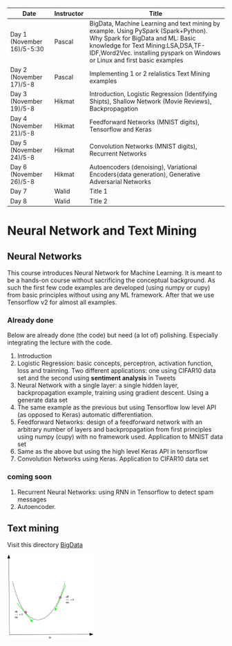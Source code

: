 | Date         | Instructor | Title |
|  ---- |  ----------|   ------|
| Day 1 (November 16)/5-5:30 | Pascal | BigData, Machine Learning and text mining by example. Using PySpark (Spark+Python). Why Spark for BigData and ML: Basic knowledge for Text Mining:LSA,DSA,TF-IDF,Word2Vec. installing pyspark on Windows or Linux and first basic examples|
| Day 2 (November 17)/5-8| Pascal| Implementing 1 or 2 relalistics Text Mining examples  |
| Day 3 (November 19)/5-8 | Hikmat | Introduction, Logistic Regression (Identifying Shipts), Shallow Network (Movie Reviews), Backpropagation|
| Day 4 (November 21)/5-8| Hikmat | Feedforward Networks (MNIST digits), Tensorflow and Keras|
| Day 5 (November 24)/5-8 | Hikmat | Convolution Networks (MNIST digits), Recurrent Networks|
| Day 6 (November 26)/5-8 | Hikmat |Autoencoders (denoising), Variational Encoders(data generation), Generative Adversarial Networks|
| Day 7 | Walid | Title 1 |
| Day 8 | Walid | Title 2 |



# Neural Network and Text Mining

## Neural Networks

This course introduces Neural Network for Machine Learning. It is meant to be a hands-on
course without sacrificing the conceptual background. As such the first few code examples are developed (using numpy or cupy) from basic principles without using any ML framework. After that we use Tensorflow v2 for almost all examples.

### Already done

Below are already done (the code) but need (a lot of) polishing. Especially integrating the lecture with the code.
1. Introduction
1. Logistic Regression: basic concepts, perceptron, activation function, loss and trainning. Two different applications: one using CIFAR10 data set  and the second using  **sentiment analysis** in Tweets
1. Neural Network with a single layer: a single hidden layer, backpropagation example, training using gradient descent. Using a generate data set
1. The same example as the previous but using Tensorflow low level API (as opposed to Keras) automatic differentiation.
1. Feedforward Networks: design of a feedforward network with an arbitrary number of layers and backpropagation from first principles using numpy (cupy) with no framework used. Application to MNIST data set
1. Same as the above but using the high level Keras API in tensorflow
1. Convolution Networks using Keras. Application to CIFAR10 data set

### coming soon

1. Recurrent Neural Networks: using RNN in Tensorflow to detect spam messages  
1. Autoencoder.


## Text mining

Visit this directory [BigData](BigData)

<img src="https://github.com/hikmatfarhat-ndu/CSC645/blob/master/figures/gradient-descent.png" width=200 />

